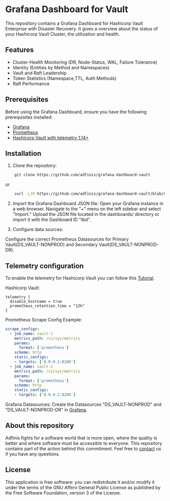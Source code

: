 # Grafana Dashboard for Vault

This repository contains a Grafana Dashboard for Hashicorp Vault Enterprise with Disaster Recovery. It gives a overview about the status of your Hashicorp Vault Cluster, the utilization and health.

## Features

- Cluster-Health Monitoring (DR, Node-Status, WAL, Failure Tolerance)
- Identity (Entities by Method and Namespaces)
- Vault and Raft Leadership
- Token Statistics (Namespace,TTL, Auth Methods)
- Raft Performance

## Prerequisites

Before using the Grafana Dashboard, ensure you have the following prerequisites installed:

- [Grafana](https://grafana.com/get)
- [Prometheus](https://prometheus.io/download/)
- [Hashicorp Vault with telemetry 1.14+](https://developer.hashicorp.com/vault/install)

## Installation

1. Clone the repository:

```bash
    git clone https://github.com/adfinis/grafana-dashboard-vault
```
or 
```bash
    curl -LJO https://github.com/adfinis/grafana-dashboard-vault/blob/main/vault_dashboard.json
```

2. Import the Grafana Dashboard JSON file:
Open your Grafana instance in a web browser.
Navigate to the "+" menu on the left sidebar and select "Import."
Upload the JSON file located in the dashboards/ directory or import it with the Dashboard ID "tbd".


3. Configure data sources:

Configure the correct Prometheus Datasources for Primary Vault(DS_VAULT-NONPROD) and Secondary Vault(DS_VAULT-NONPROD-DR).

## Telemetry configuration

To enable the telemetry for Hashicorp Vault you can follow this [Tutorial](https://developer.hashicorp.com/vault/tutorials/archive/monitor-telemetry-grafana-prometheus).

Hashicorp Vault:
```hcl
telemetry {
  disable_hostname = true
  prometheus_retention_time = "12h"
}
```

Prometheus Scrape Config Example:
```yml
scrape_configs:
  - job_name: vault-1
    metrics_path: /v1/sys/metrics
    params:
      format: ['prometheus']
    scheme: http
    static_configs:
    - targets: ['0.0.0.1:8200']
  - job_name: vault-2
    metrics_path: /v1/sys/metrics
    params:
      format: ['prometheus']
    scheme: http
    static_configs:
    - targets: ['0.0.0.2:8200']
```

Grafana Datasources:
Create the Datasources "DS_VAULT-NONPROD" and "DS_VAULT-NONPROD-DR" in [Grafana](https://grafana.com/docs/grafana/latest/datasources/).


## About this repository

Adfinis fights for a software world that is more open, where the quality is
better and where software must be accessible to everyone. This repository
contains part of the action behind this commitment. Feel free to
[contact](https://adfinis.com/kontakt/?pk_campaign=github&pk_kwd=mopsos)
us if you have any questions.

## License

This application is free software: you can redistribute it and/or modify it under the terms
of the GNU Affero General Public License as published by the Free Software Foundation,
version 3 of the License.
